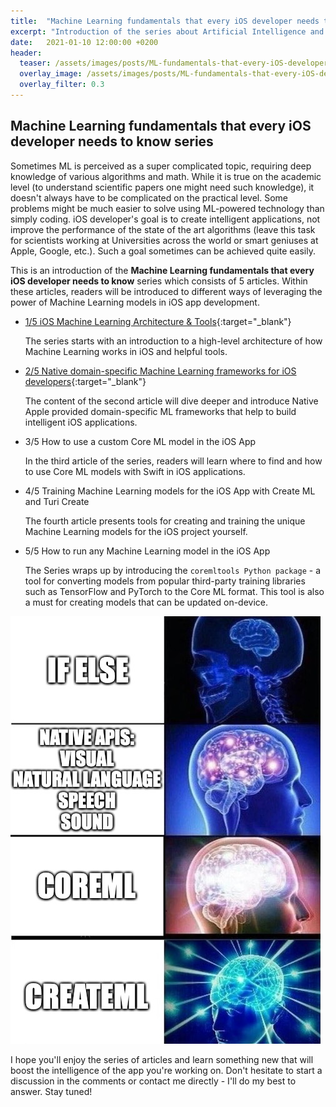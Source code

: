 ```yaml
---
title:  "Machine Learning fundamentals that every iOS developer needs to know: 0/5 Introduction"
excerpt: "Introduction of the series about Artificial Intelligence and Machine Learning fundamentals that every iOS developer needs to know."
date:   2021-01-10 12:00:00 +0200
header:
  teaser: /assets/images/posts/ML-fundamentals-that-every-iOS-developer-needs-to-know-Introduction-cover.jpg
  overlay_image: /assets/images/posts/ML-fundamentals-that-every-iOS-developer-needs-to-know-Introduction-cover.jpg
  overlay_filter: 0.3
---
```


## Machine Learning fundamentals that every iOS developer needs to know series

Sometimes ML is perceived as a super complicated topic, requiring deep knowledge of various algorithms and math. While it is true on the academic level (to understand scientific papers one might need such knowledge), it doesn't always have to be complicated on the practical level. Some problems might be much easier to solve using ML-powered technology than simply coding. iOS developer's goal is to create intelligent applications, not improve the performance of the state of the art algorithms (leave this task for scientists working at Universities across the world or smart geniuses at Apple, Google, etc.). Such a goal sometimes can be achieved quite easily.

This is an introduction of the **Machine Learning fundamentals that every iOS developer needs to know** series which consists of 5 articles. Within these articles, readers will be introduced to different ways of leveraging the power of Machine Learning models in iOS app development.

- [1/5 iOS Machine Learning Architecture & Tools](/ML-fundamentals-that-every-iOS-developer-needs-to-know-1-5-iOS-Machine-Learning-Architecture-Tools){:target="_blank"}
  
  The series starts with an introduction to a high-level architecture of how Machine Learning works in iOS and helpful tools.

- [2/5 Native domain-specific Machine Learning frameworks for iOS developers](/ML-fundamentals-that-every-iOS-developer-needs-to-know-2-5-Native-domain-specific-ML-frameworks-for-iOS-developers){:target="_blank"}
  
  The content of the second article will dive deeper and introduce Native Apple provided domain-specific ML frameworks that help to build intelligent iOS applications.

- 3/5 How to use a custom Core ML model in the iOS App

  In the third article of the series, readers will learn where to find and how to use Core ML models with Swift in iOS applications.

- 4/5 Training Machine Learning models for the iOS App with Create ML and Turi Create

  The fourth article presents tools for creating and training the unique Machine Learning models for the iOS project yourself.

- 5/5 How to run any Machine Learning model in the iOS App

  The Series wraps up by introducing the `coremltools Python package` - a tool for converting models from popular third-party training libraries such as TensorFlow and PyTorch to the Core ML format. This tool is also a must for creating models that can be updated on-device.

![Levels of intelligence](/assets/images/posts/levels-of-intelligence.png)

I hope you'll enjoy the series of articles and learn something new that will boost the intelligence of the app you're working on. Don't hesitate to start a discussion in the comments or contact me directly - I'll do my best to answer. Stay tuned!
